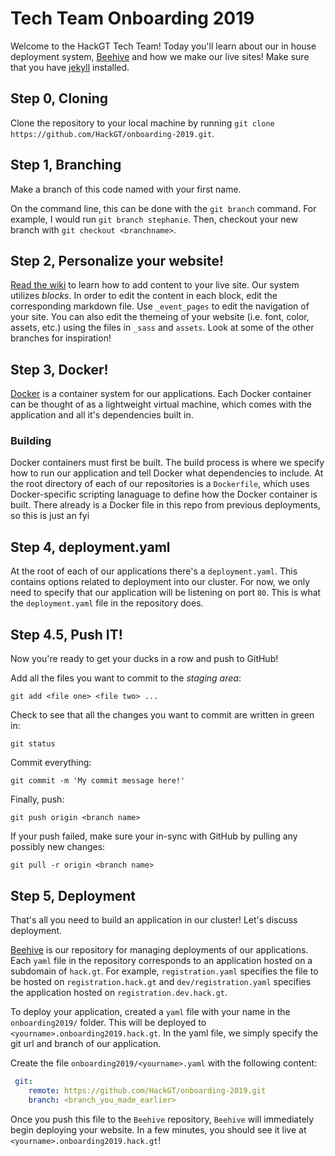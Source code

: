 # Tech Team Onboarding 2019
Welcome to the HackGT Tech Team! Today you'll learn about our in house deployment system, [Beehive](https://github.com/HackGT/beehive) and how we make our live sites! Make sure that you have [jekyll](https://jekyllrb.com/docs/installation/) installed.

## Step 0, Cloning

Clone the repository to your local machine by running `git clone https://github.com/HackGT/onboarding-2019.git`.

## Step 1, Branching
Make a branch of this code named with your first name. 

On the command line, this can be done with the `git branch` command. For example, I would run `git branch stephanie`. Then, checkout your new branch with `git checkout <branchname>`.

## Step 2, Personalize your website!
[Read the wiki](https://github.com/HackGT/live-site/wiki) to learn how to add content to your live site. Our system utilizes *blocks*. In order to edit the content in each block, edit the corresponding markdown file. Use `_event_pages` to edit the navigation of your site. You can also edit the themeing of your website (i.e. font, color, assets, etc.) using the files in `_sass` and `assets`. Look at some of the other branches for inspiration!

## Step 3, Docker!
[Docker](docker.com) is a container system for our applications. Each Docker container can be thought of as a lightweight virtual machine, which comes with the application and all it's dependencies built in.
### Building
 Docker containers must first be built. The build process is where we specify how to run our application and tell Docker what dependencies to include. At the root directory of each of our repositories is a `Dockerfile`, which uses Docker-specific scripting lanaguage to define how the Docker container is built. There already is a Docker file in this repo from previous deployments, so this is just an fyi

## Step 4, deployment.yaml
At the root of each of our applications there's a `deployment.yaml`. This contains options related to deployment into our cluster. For now, we only need to specify that our application will be listening on port `80`. This is what the `deployment.yaml` file in the repository does.

## Step 4.5, Push IT!

Now you're ready to get your ducks in a row and push to GitHub!

Add all the files you want to commit to the _staging area_:
```
git add <file one> <file two> ...
```

Check to see that all the changes you want to commit are written in green in:
```
git status
```

Commit everything:
```
git commit -m 'My commit message here!'
```

Finally, push:
```
git push origin <branch name>
```

If your push failed, make sure your in-sync with GitHub by pulling any possibly new changes:
```
git pull -r origin <branch name>
```

## Step 5, Deployment
That's all you need to build an application in our cluster! Let's discuss deployment.


[Beehive](https://github.com/hackgt/biodomes) is our repository for managing deployments of our applications. Each `yaml` file in the repository corresponds to an application hosted on a subdomain of `hack.gt`. For example, `registration.yaml` specifies the file to be hosted on `registration.hack.gt` and `dev/registration.yaml` specifies the application hosted on `registration.dev.hack.gt`. 

To deploy your application, created a `yaml` file with your name in the `onboarding2019/` folder. This will be deployed to `<yourname>.onboarding2019.hack.gt`. In the yaml file, we simply specify the git url and branch of our application.

Create the file `onboarding2019/<yourname>.yaml` with the following content:
```yaml
 git:
    remote: https://github.com/HackGT/onboarding-2019.git
    branch: <branch_you_made_earlier>
```

Once you push this file to the `Beehive` repository, `Beehive` will immediately begin deploying your website. In a few minutes, you should see it live at `<yourname>.onboarding2019.hack.gt`!
